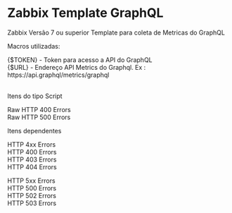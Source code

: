 # Zabbix Template GraphQL
Zabbix Versão 7 ou superior
Template para coleta de Metricas do GraphQL

<p>Macros utilizadas:</p>
{$TOKEN} - Token para acesso a API do GraphQL<br>
{$URL} - Endereço API Metrics do Graphql. Ex : https://api.graphql/metrics/graphql

<br>Itens do tipo Script<br>

Raw HTTP 400 Errors<br>
Raw HTTP 500 Errors<br>

Itens dependentes<br>

HTTP 4xx Errors<br>
HTTP 400 Errors<br>
HTTP 403 Errors<br>
HTTP 404 Errors<br>

HTTP 5xx Errors<br>
HTTP 500 Errors<br>
HTTP 502 Errors<br>
HTTP 503 Errors<br>




